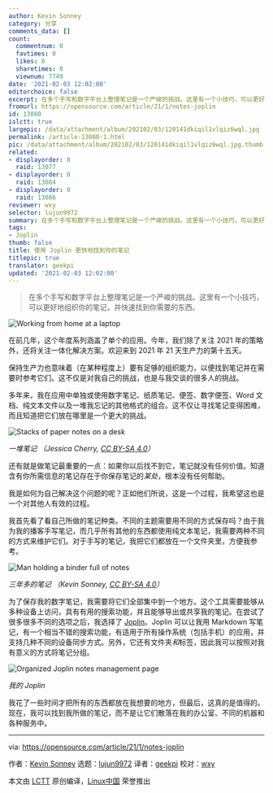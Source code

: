 ```yaml
---
author: Kevin Sonney
category: 分享
comments_data: []
count:
  commentnum: 0
  favtimes: 0
  likes: 0
  sharetimes: 0
  viewnum: 7749
date: '2021-02-03 12:02:00'
editorchoice: false
excerpt: 在多个手写和数字平台上整理笔记是一个严峻的挑战。这里有一个小技巧，可以更好地组织你的笔记，并快速找到你需要的东西。
fromurl: https://opensource.com/article/21/1/notes-joplin
id: 13080
islctt: true
largepic: /data/attachment/album/202102/03/120141dkiqil1vlqiz6wql.jpg
permalink: /article-13080-1.html
pic: /data/attachment/album/202102/03/120141dkiqil1vlqiz6wql.jpg.thumb.jpg
related:
- displayorder: 0
  raid: 13077
- displayorder: 0
  raid: 13084
- displayorder: 0
  raid: 13086
reviewer: wxy
selector: lujun9972
summary: 在多个手写和数字平台上整理笔记是一个严峻的挑战。这里有一个小技巧，可以更好地组织你的笔记，并快速找到你需要的东西。
tags:
- Joplin
thumb: false
title: 使用 Joplin 更快地找到你的笔记
titlepic: true
translator: geekpi
updated: '2021-02-03 12:02:00'
---
```



> 
> 在多个手写和数字平台上整理笔记是一个严峻的挑战。这里有一个小技巧，可以更好地组织你的笔记，并快速找到你需要的东西。
> 
> 
> 


![](/data/attachment/album/202102/03/120141dkiqil1vlqiz6wql.jpg "Working from home at a laptop")


在前几年，这个年度系列涵盖了单个的应用。今年，我们除了关注 2021 年的策略外，还将关注一体化解决方案。欢迎来到 2021 年 21 天生产力的第十五天。


保持生产力也意味着（在某种程度上）要有足够的组织能力，以便找到笔记并在需要时参考它们。这不仅是对我自己的挑战，也是与我交谈的很多人的挑战。


多年来，我在应用中单独或使用数字笔记、纸质笔记、便签、数字便签、Word 文档、纯文本文件以及一堆我忘记的其他格式的组合。这不仅让寻找笔记变得困难，而且知道把它们放在哪里是一个更大的挑战。


![Stacks of paper notes on a desk](/data/attachment/album/202102/03/120202ue9d05xnwbbd945l.jpg)


*一堆笔记 （Jessica Cherry, [CC BY-SA 4.0](https://creativecommons.org/licenses/by-sa/4.0/)）*


还有就是做笔记最重要的一点：如果你以后找不到它，笔记就没有任何价值。知道含有你所需信息的笔记存在于你保存笔记的*某处*，根本没有任何帮助。


我是如何为自己解决这个问题的呢？正如他们所说，这是一个过程，我希望这也是一个对其他人有效的过程。


我首先看了看自己所做的笔记种类。不同的主题需要用不同的方式保存吗？由于我为我的播客手写笔记，而几乎所有其他的东西都使用纯文本笔记，我需要两种不同的方式来维护它们。对于手写的笔记，我把它们都放在一个文件夹里，方便我参考。


![Man holding a binder full of notes](/data/attachment/album/202102/03/120222eynno0zc1hcnoncd.jpg)


*三年多的笔记 （Kevin Sonney, [CC BY-SA 4.0](https://creativecommons.org/licenses/by-sa/4.0/)）*


为了保存我的数字笔记，我需要将它们全部集中到一个地方。这个工具需要能够从多种设备上访问，具有有用的搜索功能，并且能够导出或共享我的笔记。在尝试了很多很多不同的选项之后，我选择了 [Joplin](https://joplinapp.org/)。Joplin 可以让我用 Markdown 写笔记，有一个相当不错的搜索功能，有适用于所有操作系统（包括手机）的应用，并支持几种不同的设备同步方式。另外，它还有文件夹*和*标签，因此我可以按照对我有意义的方式将笔记分组。


![Organized Joplin notes management page](/data/attachment/album/202102/03/120238yk9nngzqgfnf99z3.jpg)


*我的 Joplin*


我花了一些时间才把所有的东西都放在我想要的地方，但最后，这真的是值得的。现在，我可以找到我所做的笔记，而不是让它们散落在我的办公室、不同的机器和各种服务中。




---


via: <https://opensource.com/article/21/1/notes-joplin>


作者：[Kevin Sonney](https://opensource.com/users/ksonney) 选题：[lujun9972](https://github.com/lujun9972) 译者：[geekpi](https://github.com/geekpi) 校对：[wxy](https://github.com/wxy)


本文由 [LCTT](https://github.com/LCTT/TranslateProject) 原创编译，[Linux中国](https://linux.cn/) 荣誉推出